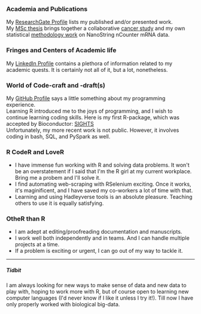 ### **Academia and Publications**  
My [ResearchGate Profile](https://www.researchgate.net/profile/Elika_Garg) lists my published and/or presented work.  
My [MSc thesis](https://www.researchgate.net/publication/305699648_Examination_of_pre-processing_techniques_for_NanoString_nCounter_mRNA_data) brings together a collaborative [cancer study](https://www.researchgate.net/publication/269115973_Estrogen_receptor_alpha_drives_proliferation_in_PTEN-deficient_prostate_carcinoma_by_stimulating_survival_signaling_MYC_expression_and_altering_glucose_sensitivity) and my own statistical [methodology work](https://www.researchgate.net/publication/305700049_Statistical_evaluation_of_normalization_methods_for_NanoString_nCounter_data) on NanoString nCounter mRNA data.  

### **Fringes and Centers of Academic life**  
My [LinkedIn Profile](https://ca.linkedin.com/in/elika-garg-628a7744) contains a plethora of information related to my academic quests. It is certainly not all of it, but a lot, nonetheless.  

### **World of Code-craft and -draft(s)**  
My [GitHub Profile](@eg-r) says a little something about my programming experience.  
Learning R introduced me to the joys of programming, and I wish to continue learning coding skills. Here is my first R-package, which was accepted by Bioconductor: [SIGHTS](https://github.com/eg-r/sights)  
Unfortunately, my more recent work is not public. However, it involves coding in bash, SQL, and PySpark as well.  
  
### **R CodeR and LoveR**  
- I have immense fun working with R and solving data problems. It won't be an overstatement if I said that I'm the R girl at my current workplace. Bring me a probem and I'll solve it.  
- I find automating web-scraping with RSelenium exciting. Once it works, it's maginificent, and I have saved my co-workers a lot of time with that.  
- Learning and using Hadleyverse tools is an absolute pleasure. Teaching others to use it is equally satisfying.  

### **OtheR than R**
- I am adept at editing/proofreading documentation and manuscripts.  
- I work well both independently and in teams. And I can handle multiple projects at a time.  
- If a problem is exciting or urgent, I can go out of my way to tackle it.  

--- 

##### ***Tidbit***  

I am always looking for new ways to make sense of data and new data to play with, hoping to work more with R, but of course open to learning new computer languages (I'd never know if I like it unless I try it!). Till now I have only properly worked with biological big-data.


